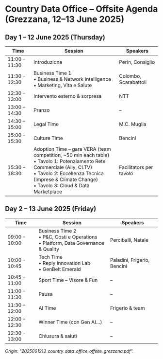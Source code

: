 # Country Data Office – Offsite Agenda (Grezzana, 12–13 June 2025)

## Day 1 – 12 June 2025 (Thursday)
| Time | Session | Speakers |
|------|---------|----------|
| 11:00 – 11:30 | Introduzione | Perin, Consiglio |
| 11:30 – 12:30 | Business Time 1  <br/>• Business & Network Intelligence  <br/>• Marketing, Vita e Salute | Colombo, Scarabattoli |
| 12:30 – 13:00 | Intervento esterno & sorpresa | NTT |
| 13:00 – 14:30 | Pranzo | – |
| 14:30 – 15:00 | Legal Time | M.C. Muglia |
| 15:00 – 15:30 | Culture Time | Bencini |
| 15:30 – 18:30 | Adoption Time – gara VERA (team competition, ~50 min each table)  <br/>• Tavolo 1: Potenziamento Rete Commerciale (Ally, CLTV)  <br/>• Tavolo 2: Eccellenza Tecnica (Imprese & Climate Change)  <br/>• Tavolo 3: Cloud & Data Marketplace | Facilitators per tavolo |

## Day 2 – 13 June 2025 (Friday)
| Time | Session | Speakers |
|------|---------|----------|
| 09:00 – 10:00 | Business Time 2  <br/>• P&C, Costi e Operations  <br/>• Platform, Data Governance & Quality | Perciballi, Natale |
| 10:00 – 10:45 | Tech Time  <br/>• Reply Innovation Lab  <br/>• GenBelt Emerald | Paladini, Frigerio, Bencini |
| 10:45 – 11:00 | Sport Time – Visore & Fun | – |
| 11:00 – 11:30 | Pausa | – |
| 11:30 – 12:00 | AI Time | Frigerio & team |
| 12:00 – 12:30 | Winner Time (con Gen AI…) | – |
| 12:30 – 13:00 | Chiusura & saluti | – |

_Origin: "2025061213_country_data_office_offsite_grezzana.pdf"._ 